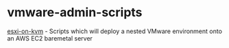 # vmware-admin-scripts

[esxi-on-kvm](esxi-on-kvm) - Scripts which will deploy a nested VMware environment onto an AWS EC2 baremetal server
